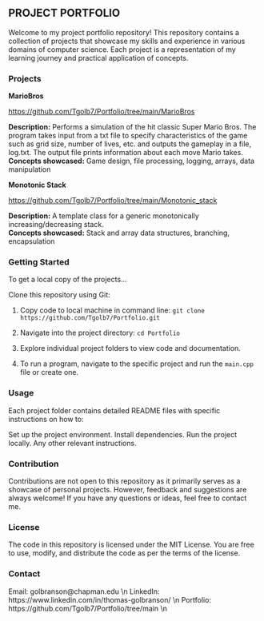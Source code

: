 <h2>PROJECT PORTFOLIO</h2>

Welcome to my project portfolio repository! This repository contains a collection of projects that showcase my skills and experience in various domains of computer science. Each project is a representation of my learning journey and practical application of concepts.





<h3>Projects</h3>

**MarioBros**

https://github.com/Tgolb7/Portfolio/tree/main/MarioBros

**Description:** Performs a simulation of the hit classic Super Mario Bros. The program takes input from a txt file to specify characteristics of the game such as grid size, number of lives, etc. and outputs the gameplay in a file, log.txt. The output file prints information about each move Mario takes.
<br>
**Concepts showcased:** Game design, file processing, logging, arrays, data manipulation



**Monotonic Stack**

https://github.com/Tgolb7/Portfolio/tree/main/Monotonic_stack

**Description:** A template class for a generic monotonically increasing/decreasing stack.
<br>
**Concepts showcased:** Stack and array data structures, branching, encapsulation





<h3>Getting Started</h3>

To get a local copy of the projects...

Clone this repository using Git:

1. Copy code to local machine in command line:
`git clone https://github.com/Tgolb7/Portfolio.git`

2. Navigate into the project directory:
`cd Portfolio`

3. Explore individual project folders to view code and documentation.
4. To run a program, navigate to the specific project and run the `main.cpp` file or create one.




<h3>Usage</h3>

Each project folder contains detailed README files with specific instructions on how to:


Set up the project environment.
Install dependencies.
Run the project locally.
Any other relevant instructions.





<h3>Contribution</h3>
Contributions are not open to this repository as it primarily serves as a showcase of personal projects. However, feedback and suggestions are always welcome! If you have any questions or ideas, feel free to contact me.





<h3>License</h3>
The code in this repository is licensed under the MIT License. You are free to use, modify, and distribute the code as per the terms of the license.



<h3>Contact</h3>
Email: golbranson@chapman.edu \n
LinkedIn: https://www.linkedin.com/in/thomas-golbranson/ \n
Portfolio: https://github.com/Tgolb7/Portfolio/tree/main \n
